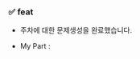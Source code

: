<!--풀리퀘 스트 작성 -->
<!-- 네이밍 방법 [✨Feature], [🔥Remove], [🐛Fix] 넣고   -->

<!-- 제목 [✨Feature] 주차_문제() -->

### ✅ feat
<!-- {n}주차에 대한 문제생성을 완료했습니다. -->
- 주차에 대한 문제생성을 완료했습니다.
<!-- My Part : 자신이 출제한 문제의 파트  -->
- My Part : 

[//]: # (### 🛠️ issue)

[//]: # (<!-- 올렸던 이슈를 닫습니다. -->)

[//]: # (- close #)
